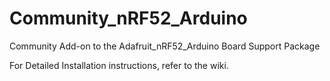 # Community_nRF52_Arduino
Community Add-on to the Adafruit_nRF52_Arduino Board Support Package

For Detailed Installation instructions, refer to the wiki.